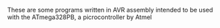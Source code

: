 These are some programs written in AVR assembly intended to be used with the ATmega328PB, a picrocontroller by Atmel
